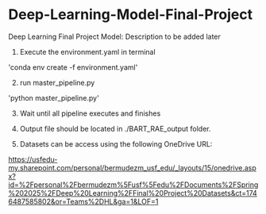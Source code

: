 # Deep-Learning-Model-Final-Project
Deep Learning Final Project Model: Description to be added later

1) Execute the environment.yaml in terminal 

'conda env create -f environment.yaml'

2) run master_pipeline.py

'python master_pipeline.py'

3) Wait until all pipeline executes and finishes

4) Output file should be located in ./BART_RAE_output folder.

5) Datasets can be access using the following OneDrive URL:

https://usfedu-my.sharepoint.com/personal/bermudezm_usf_edu/_layouts/15/onedrive.aspx?id=%2Fpersonal%2Fbermudezm%5Fusf%5Fedu%2FDocuments%2FSpring%202025%2FDeep%20Learning%2FFinal%20Project%20Datasets&ct=1746487585802&or=Teams%2DHL&ga=1&LOF=1
